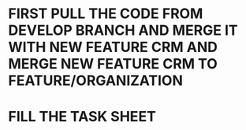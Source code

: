 # FIRST PULL THE CODE FROM DEVELOP BRANCH AND MERGE IT WITH NEW FEATURE CRM AND MERGE NEW FEATURE CRM TO FEATURE/ORGANIZATION
# FILL THE TASK SHEET
